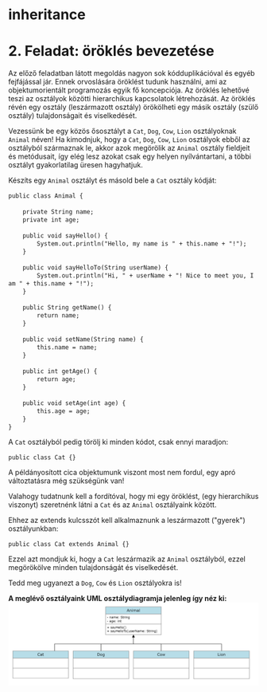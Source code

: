 # inheritance

# 2. Feladat: öröklés bevezetése
Az előző feladatban látott megoldás nagyon sok kódduplikációval és egyéb fejfájással jár.
Ennek orvoslására öröklést tudunk használni, ami az objektumorientált programozás egyik fő koncepciója.
Az öröklés lehetővé teszi az osztályok közötti hierarchikus kapcsolatok létrehozását.
Az öröklés révén egy osztály (leszármazott osztály) örökölheti egy másik osztály (szülő osztály) 
tulajdonságait és viselkedését.

Vezessünk be egy közös ősosztályt a `Cat`, `Dog`, `Cow`, `Lion` osztályoknak `Animal` néven!
Ha kimodnjuk, hogy a `Cat`, `Dog`, `Cow`, `Lion` osztályok ebből az osztályból származnak le,
akkor azok megörölik az `Animal` osztály fieldjeit és metódusait, így elég lesz azokat csak egy helyen
nyílvántartani, a többi osztályt gyakorlatilag üresen hagyhatjuk.

Készíts egy `Animal` osztályt és másold bele a `Cat` osztály kódját:
```
public class Animal {

    private String name;
    private int age;

    public void sayHello() {
        System.out.println("Hello, my name is " + this.name + "!");
    }

    public void sayHelloTo(String userName) {
        System.out.println("Hi, " + userName + "! Nice to meet you, I am " + this.name + "!");
    }

    public String getName() {
        return name;
    }

    public void setName(String name) {
        this.name = name;
    }

    public int getAge() {
        return age;
    }

    public void setAge(int age) {
        this.age = age;
    }
}
```

A `Cat` osztályból pedig törölj ki minden kódot, csak ennyi maradjon:
```
public class Cat {}
```

A példányosított cica objektumunk viszont most nem fordul, egy apró változtatásra még szükségünk van!

Valahogy tudatnunk kell a fordítóval, hogy mi egy öröklést, (egy hierarchikus viszonyt)
szeretnénk látni a `Cat` és az `Animal` osztályaink között.

Ehhez az extends kulcsszót kell alkalmaznunk a leszármazott ("gyerek") osztályunkban:
```
public class Cat extends Animal {}
```
Ezzel azt mondjuk ki, hogy a `Cat` leszármazik az `Animal` osztályból, ezzel megörökölve minden tulajdonságát
és viselkedését.

Tedd meg ugyanezt a `Dog`, `Cow` és `Lion` osztályokra is!


**A meglévő osztályaink UML osztálydiagramja jelenleg így néz ki:**
![Cat Dog Cow Lion](res/Animal.PNG)